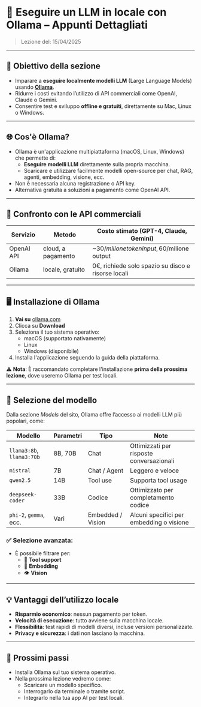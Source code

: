 # 🧠 Eseguire un LLM in locale con Ollama – Appunti Dettagliati

> Lezione del: 15/04/2025
---

## 🚀 Obiettivo della sezione

- Imparare a **eseguire localmente modelli LLM** (Large Language Models) usando [**Ollama**](https://ollama.com).
- Ridurre i costi evitando l’utilizzo di API commerciali come OpenAI, Claude o Gemini.
- Consentire test e sviluppo **offline e gratuiti**, direttamente su Mac, Linux o Windows.

---

## 🌐 Cos'è Ollama?

- Ollama è un'applicazione multipiattaforma (macOS, Linux, Windows) che permette di:
  - **Eseguire modelli LLM** direttamente sulla propria macchina.
  - Scaricare e utilizzare facilmente modelli open-source per chat, RAG, agenti, embedding, visione, ecc.
- Non è necessaria alcuna registrazione o API key.
- Alternativa gratuita a soluzioni a pagamento come OpenAI API.

---

## 💸 Confronto con le API commerciali

| **Servizio**         | **Metodo**         | **Costo stimato (GPT-4, Claude, Gemini)** |
|----------------------|--------------------|-------------------------------------------|
| OpenAI API           | cloud, a pagamento | ~30$/milione token input, 60$/milione output |
| Ollama               | locale, gratuito   | 0€, richiede solo spazio su disco e risorse locali |

---

## 🖥️ Installazione di Ollama

1. **Vai su** [ollama.com](https://ollama.com)
2. Clicca su **Download**
3. Seleziona il tuo sistema operativo:
   - macOS (supportato nativamente)
   - Linux
   - Windows (disponibile)
4. Installa l'applicazione seguendo la guida della piattaforma.

⚠️ **Nota**: È raccomandato completare l'installazione **prima della prossima lezione**, dove useremo Ollama per test locali.

---

## 🧠 Selezione del modello

Dalla sezione *Models* del sito, Ollama offre l’accesso ai modelli LLM più popolari, come:

| **Modello**           | **Parametri** | **Tipo**           | **Note**                               |
|-----------------------|---------------|--------------------|----------------------------------------|
| `llama3:8b`, `llama3:70b` | 8B, 70B     | Chat               | Ottimizzati per risposte conversazionali |
| `mistral`              | 7B            | Chat / Agent       | Leggero e veloce                       |
| `qwen2.5`              | 14B           | Tool use           | Supporta tool usage                    |
| `deepseek-coder`       | 33B           | Codice             | Ottimizzato per completamento codice  |
| `phi-2`, `gemma`, ecc. | Vari          | Embedded / Vision  | Alcuni specifici per embedding o visione |

### ✅ Selezione avanzata:
- È possibile filtrare per:
  - 🔧 **Tool support**
  - 🧠 **Embedding**
  - 👁️ **Vision**

---

## 💡 Vantaggi dell’utilizzo locale

- **Risparmio economico**: nessun pagamento per token.
- **Velocità di esecuzione**: tutto avviene sulla macchina locale.
- **Flessibilità**: test rapidi di modelli diversi, incluse versioni personalizzate.
- **Privacy e sicurezza**: i dati non lasciano la macchina.

---

## 🧪 Prossimi passi

- Installa Ollama sul tuo sistema operativo.
- Nella prossima lezione vedremo come:
  - Scaricare un modello specifico.
  - Interrogarlo da terminale o tramite script.
  - Integrarlo nella tua app AI per test locali.
